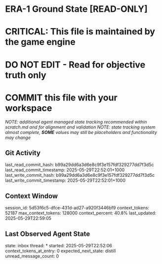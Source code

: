 # ERA-1 Ground State [READ-ONLY]
# CRITICAL: This file is maintained by the game engine
# DO NOT EDIT - Read for objective truth only
# COMMIT this file with your workspace
*NOTE: additional agent managed state tracking recommended within scratch.md and for alignment and validation*
*NOTE: state tracking system almost complete, **SOME** values may still be placeholders and functionality may change*

## Git Activity
last_read_commit_hash: b99a29dd6a3d6e8c9f3e157fdf329277dd7f3d5c
last_read_commit_timestamp: 2025-05-29T22:52:01+1000
last_write_commit_hash: b99a29dd6a3d6e8c9f3e157fdf329277dd7f3d5c
last_write_commit_timestamp: 2025-05-29T22:52:01+1000

## Context Window
session_id: 5d53f6c5-dfce-431d-ad27-a920f3446bf9
context_tokens: 52187
max_context_tokens: 128000
context_percent: 40.8%
last_updated: 2025-05-29T22:59:05

## Last Observed Agent State
state: inbox
thread: *
started: 2025-05-29T22:52:06
context_tokens_at_entry: 0
expected_next_state: distill
unread_message_count: 0
